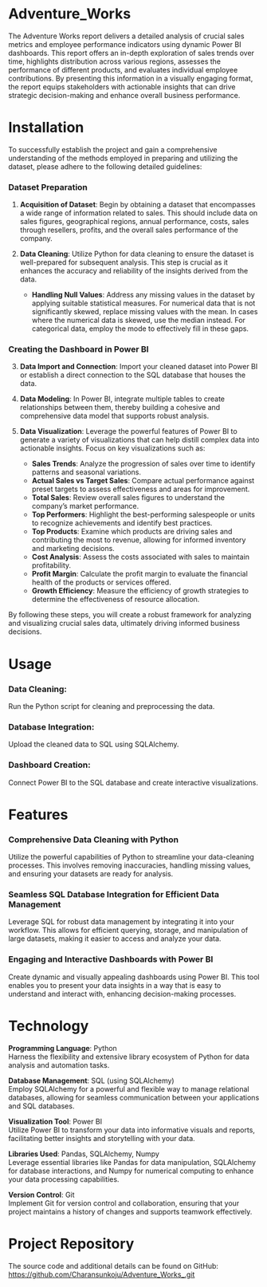 # Adventure_Works
The Adventure Works report delivers a detailed analysis of crucial sales metrics and employee performance indicators using dynamic Power BI dashboards. This report offers an in-depth exploration of sales trends over time, highlights distribution across various regions, assesses the performance of different products, and evaluates individual employee contributions. By presenting this information in a visually engaging format, the report equips stakeholders with actionable insights that can drive strategic decision-making and enhance overall business performance.
# Installation
To successfully establish the project and gain a comprehensive understanding of the methods employed in preparing and utilizing the dataset, please adhere to the following detailed guidelines:

### Dataset Preparation
1. **Acquisition of Dataset**: Begin by obtaining a dataset that encompasses a wide range of information related to sales. This should include data on sales figures, geographical regions, annual performance, costs, sales through resellers, profits, and the overall sales performance of the company.

2. **Data Cleaning**: Utilize Python for data cleaning to ensure the dataset is well-prepared for subsequent analysis. This step is crucial as it enhances the accuracy and reliability of the insights derived from the data.

   - **Handling Null Values**: Address any missing values in the dataset by applying suitable statistical measures. For numerical data that is not significantly skewed, replace missing values with the mean. In cases where the numerical data is skewed, use the median instead. For categorical data, employ the mode to effectively fill in these gaps.

### Creating the Dashboard in Power BI
3. **Data Import and Connection**: Import your cleaned dataset into Power BI or establish a direct connection to the SQL database that houses the data.

4. **Data Modeling**: In Power BI, integrate multiple tables to create relationships between them, thereby building a cohesive and comprehensive data model that supports robust analysis.

5. **Data Visualization**: Leverage the powerful features of Power BI to generate a variety of visualizations that can help distill complex data into actionable insights. Focus on key visualizations such as:
   - **Sales Trends**: Analyze the progression of sales over time to identify patterns and seasonal variations.
   - **Actual Sales vs Target Sales**: Compare actual performance against preset targets to assess effectiveness and areas for improvement.
   - **Total Sales**: Review overall sales figures to understand the company’s market performance.
   - **Top Performers**: Highlight the best-performing salespeople or units to recognize achievements and identify best practices.
   - **Top Products**: Examine which products are driving sales and contributing the most to revenue, allowing for informed inventory and marketing decisions.
   - **Cost Analysis**: Assess the costs associated with sales to maintain profitability.
   - **Profit Margin**: Calculate the profit margin to evaluate the financial health of the products or services offered.
   - **Growth Efficiency**: Measure the efficiency of growth strategies to determine the effectiveness of resource allocation.

By following these steps, you will create a robust framework for analyzing and visualizing crucial sales data, ultimately driving informed business decisions.

# Usage

### Data Cleaning:

Run the Python script for cleaning and preprocessing the data.

### Database Integration:

Upload the cleaned data to SQL using SQLAlchemy.

### Dashboard Creation:

Connect Power BI to the SQL database and create interactive visualizations.

# Features

### Comprehensive Data Cleaning with Python
Utilize the powerful capabilities of Python to streamline your data-cleaning processes. This involves removing inaccuracies, handling missing values, and ensuring your datasets are ready for analysis.

### Seamless SQL Database Integration for Efficient Data Management
Leverage SQL for robust data management by integrating it into your workflow. This allows for efficient querying, storage, and manipulation of large datasets, making it easier to access and analyze your data.

### Engaging and Interactive Dashboards with Power BI
Create dynamic and visually appealing dashboards using Power BI. This tool enables you to present your data insights in a way that is easy to understand and interact with, enhancing decision-making processes.

# Technology

**Programming Language**: Python  
Harness the flexibility and extensive library ecosystem of Python for data analysis and automation tasks.

**Database Management**: SQL (using SQLAlchemy)  
Employ SQLAlchemy for a powerful and flexible way to manage relational databases, allowing for seamless communication between your applications and SQL databases.

**Visualization Tool**: Power BI  
Utilize Power BI to transform your data into informative visuals and reports, facilitating better insights and storytelling with your data.

**Libraries Used**: Pandas, SQLAlchemy, Numpy  
Leverage essential libraries like Pandas for data manipulation, SQLAlchemy for database interactions, and Numpy for numerical computing to enhance your data processing capabilities.

**Version Control**: Git  
Implement Git for version control and collaboration, ensuring that your project maintains a history of changes and supports teamwork effectively.

# Project Repository

The source code and additional details can be found on GitHub: https://github.com/Charansunkoju/Adventure_Works_.git
